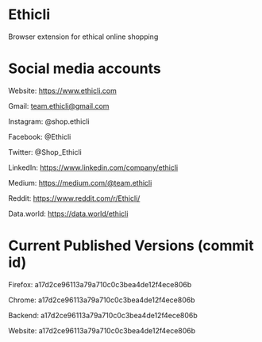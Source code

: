 # Ethicli
Browser extension for ethical online shopping

# Social media accounts
Website: https://www.ethicli.com 

Gmail: team.ethicli@gmail.com

Instagram: @shop.ethicli

Facebook: @Ethicli

Twitter: @Shop_Ethicli 

LinkedIn: https://www.linkedin.com/company/ethicli

Medium: https://medium.com/@team.ethicli

Reddit: https://www.reddit.com/r/Ethicli/

Data.world: https://data.world/ethicli

# Current Published Versions (commit id)
Firefox: a17d2ce96113a79a710c0c3bea4de12f4ece806b

Chrome: a17d2ce96113a79a710c0c3bea4de12f4ece806b

Backend: a17d2ce96113a79a710c0c3bea4de12f4ece806b

Website: a17d2ce96113a79a710c0c3bea4de12f4ece806b
